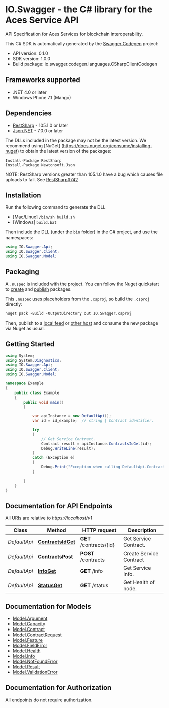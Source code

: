 # IO.Swagger - the C# library for the Aces Service API

API Specification for Aces Services for blockchain interoperability. 

This C# SDK is automatically generated by the [Swagger Codegen](https://github.com/swagger-api/swagger-codegen) project:

- API version: 0.1.0
- SDK version: 1.0.0
- Build package: io.swagger.codegen.languages.CSharpClientCodegen

<a name="frameworks-supported"></a>
## Frameworks supported
- .NET 4.0 or later
- Windows Phone 7.1 (Mango)

<a name="dependencies"></a>
## Dependencies
- [RestSharp](https://www.nuget.org/packages/RestSharp) - 105.1.0 or later
- [Json.NET](https://www.nuget.org/packages/Newtonsoft.Json/) - 7.0.0 or later

The DLLs included in the package may not be the latest version. We recommend using [NuGet] (https://docs.nuget.org/consume/installing-nuget) to obtain the latest version of the packages:
```
Install-Package RestSharp
Install-Package Newtonsoft.Json
```

NOTE: RestSharp versions greater than 105.1.0 have a bug which causes file uploads to fail. See [RestSharp#742](https://github.com/restsharp/RestSharp/issues/742)

<a name="installation"></a>
## Installation
Run the following command to generate the DLL
- [Mac/Linux] `/bin/sh build.sh`
- [Windows] `build.bat`

Then include the DLL (under the `bin` folder) in the C# project, and use the namespaces:
```csharp
using IO.Swagger.Api;
using IO.Swagger.Client;
using IO.Swagger.Model;
```
<a name="packaging"></a>
## Packaging

A `.nuspec` is included with the project. You can follow the Nuget quickstart to [create](https://docs.microsoft.com/en-us/nuget/quickstart/create-and-publish-a-package#create-the-package) and [publish](https://docs.microsoft.com/en-us/nuget/quickstart/create-and-publish-a-package#publish-the-package) packages.

This `.nuspec` uses placeholders from the `.csproj`, so build the `.csproj` directly:

```
nuget pack -Build -OutputDirectory out IO.Swagger.csproj
```

Then, publish to a [local feed](https://docs.microsoft.com/en-us/nuget/hosting-packages/local-feeds) or [other host](https://docs.microsoft.com/en-us/nuget/hosting-packages/overview) and consume the new package via Nuget as usual.

<a name="getting-started"></a>
## Getting Started

```csharp
using System;
using System.Diagnostics;
using IO.Swagger.Api;
using IO.Swagger.Client;
using IO.Swagger.Model;

namespace Example
{
    public class Example
    {
        public void main()
        {

            var apiInstance = new DefaultApi();
            var id = id_example;  // string | Contract identifier.

            try
            {
                // Get Service Contract.
                Contract result = apiInstance.ContractsIdGet(id);
                Debug.WriteLine(result);
            }
            catch (Exception e)
            {
                Debug.Print("Exception when calling DefaultApi.ContractsIdGet: " + e.Message );
            }

        }
    }
}
```

<a name="documentation-for-api-endpoints"></a>
## Documentation for API Endpoints

All URIs are relative to *https://localhost/v1*

Class | Method | HTTP request | Description
------------ | ------------- | ------------- | -------------
*DefaultApi* | [**ContractsIdGet**](docs/DefaultApi.md#contractsidget) | **GET** /contracts/{id} | Get Service Contract.
*DefaultApi* | [**ContractsPost**](docs/DefaultApi.md#contractspost) | **POST** /contracts | Create Service Contract
*DefaultApi* | [**InfoGet**](docs/DefaultApi.md#infoget) | **GET** /info | Get Service Info.
*DefaultApi* | [**StatusGet**](docs/DefaultApi.md#statusget) | **GET** /status | Get Health of node.


<a name="documentation-for-models"></a>
## Documentation for Models

 - [Model.Argument](docs/Argument.md)
 - [Model.Capacity](docs/Capacity.md)
 - [Model.Contract](docs/Contract.md)
 - [Model.ContractRequest](docs/ContractRequest.md)
 - [Model.Feature](docs/Feature.md)
 - [Model.FieldError](docs/FieldError.md)
 - [Model.Health](docs/Health.md)
 - [Model.Info](docs/Info.md)
 - [Model.NotFoundError](docs/NotFoundError.md)
 - [Model.Result](docs/Result.md)
 - [Model.ValidationError](docs/ValidationError.md)


<a name="documentation-for-authorization"></a>
## Documentation for Authorization

All endpoints do not require authorization.
